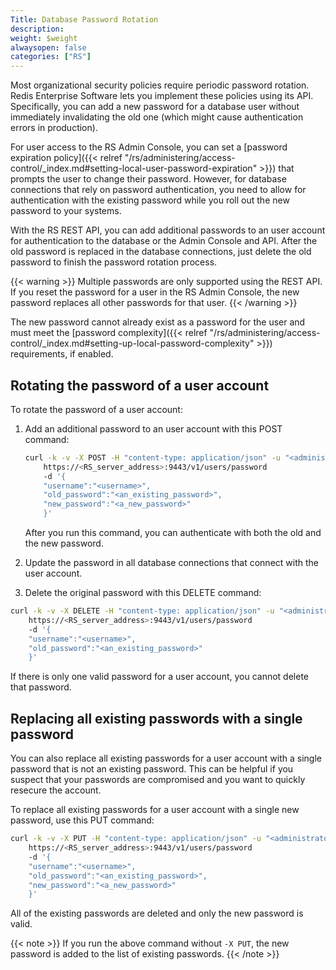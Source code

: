 ```yaml
---
Title: Database Password Rotation
description:
weight: $weight
alwaysopen: false
categories: ["RS"]
---
```

Most organizational security policies require periodic password rotation.
Redis Enterprise Software lets you implement these policies using its API.
Specifically, you can add a new password for a database user without immediately invalidating the old one (which might cause authentication errors in production).

For user access to the RS Admin Console,
you can set a [password expiration policy]({{< relref "/rs/administering/access-control/_index.md#setting-local-user-password-expiration" >}}) that prompts the user to change their password.
However, for database connections that rely on password authentication,
you need to allow for authentication with the existing password while you roll out the new password to your systems.

With the RS REST API, you can add additional passwords to an user account for authentication to the database or the Admin Console and API.
After the old password is replaced in the database connections,
just delete the old password to finish the password rotation process.

{{< warning >}}
Multiple passwords are only supported using the REST API.
If you reset the password for a user in the RS Admin Console,
the new password replaces all other passwords for that user.
{{< /warning >}}

The new password cannot already exist as a password for the user and must meet the [password complexity]({{< relref "/rs/administering/access-control/_index.md#setting-up-local-password-complexity" >}}) requirements, if enabled.

## Rotating the password of a user account

To rotate the password of a user account:

1. Add an additional password to an user account with this POST command:

    ```sh
    curl -k -v -X POST -H "content-type: application/json" -u "<administrator_user>:<password>"
        https://<RS_server_address>:9443/v1/users/password
        -d '{
        "username":"<username>",
        "old_password":"<an_existing_password>",
        "new_password":"<a_new_password>"
        }'
    ```

    After you run this command, you can authenticate with both the old and the new password.

1. Update the password in all database connections that connect with the user account.
1. Delete the original password with this DELETE command:

```sh
curl -k -v -X DELETE -H "content-type: application/json" -u "<administrator_user>:<password>"
    https://<RS_server_address>:9443/v1/users/password
    -d '{
    "username":"<username>",
    "old_password":"<an_existing_password>"
    }'
```

If there is only one valid password for a user account, you cannot delete that password.

## Replacing all existing passwords with a single password

You can also replace all existing passwords for a user account with a single password that is not an existing password.
This can be helpful if you suspect that your passwords are compromised and you want to quickly resecure the account.

To replace all existing passwords for a user account with a single new password, use this PUT command:

```sh
curl -k -v -X PUT -H "content-type: application/json" -u "<administrator_user>:<password>"
    https://<RS_server_address>:9443/v1/users/password
    -d '{
    "username":"<username>",
    "old_password":"<an_existing_password>",
    "new_password":"<a_new_password>"
    }'
```

All of the existing passwords are deleted and only the new password is valid.

{{< note >}}
If you run the above command without `-X PUT`, the new password is added to the list of existing passwords.
{{< /note >}}
